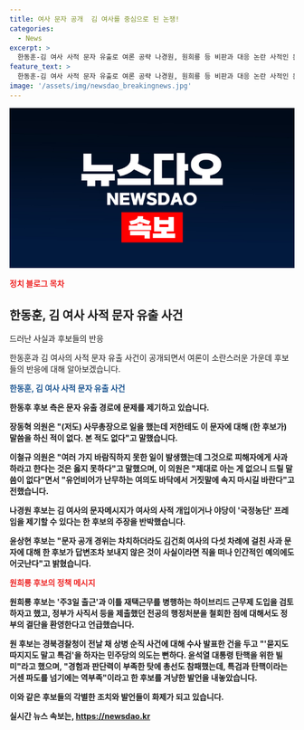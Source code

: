 ```yaml
---
title: 여사 문자 공개  김 여사를 중심으로 된 논쟁!
categories:
  - News
excerpt: >
  한동훈-김 여사 사적 문자 유출로 여론 공략 나경원, 원희룡 등 비판과 대응 논란 사적인 문자메시지가 공개된 후 극심한 여론전이 이어지고 있다. 한동후 후보 측은 문자 유출 경로를 질문하며 사과에 적절히 대처해야 한다고 지적했고, 장동혁 의원은 문자 내용에 관심이 없다고 말했다. 나경원 후보는 김 여사의 개입이 아닌 공적 역할이라고 주장하며 반박했고, 원희룡 후보는 정책 메시지를 내면서 한 후보를 겨냥한 발언을 전했다.윤상현 후보도 한 후보의 사과 의도를 파악해야 한다고 지적했다.
feature_text: >
  한동훈-김 여사 사적 문자 유출로 여론 공략 나경원, 원희룡 등 비판과 대응 논란 사적인 문자메시지가 공개된 후 극심한 여론전이 이어지고 있다. 한동후 후보 측은 문자 유출 경로를 질문하며 사과에 적절히 대처해야 한다고 지적했고, 장동혁 의원은 문자 내용에 관심이 없다고 말했다. 나경원 후보는 김 여사의 개입이 아닌 공적 역할이라고 주장하며 반박했고, 원희룡 후보는 정책 메시지를 내면서 한 후보를 겨냥한 발언을 전했다.윤상현 후보도 한 후보의 사과 의도를 파악해야 한다고 지적했다.
image: '/assets/img/newsdao_breakingnews.jpg'
---
```


<p><img src="/assets/img/newsdao_breakingnews.jpg" alt="ontimetimes 속보" /></p>

<p><b><span style="color: #ee2323;">정치 블로그 목차</span></b></p>

<h2 data-ke-size="size26">한동훈, 김 여사 사적 문자 유출 사건</h2>

<p>드러난 사실과 후보들의 반응</p>

<p data-ke-size="size16">한동훈과 김 여사의 사적 문자 유출 사건이 공개되면서 여론이 소란스러운 가운데 후보들의 반응에 대해 알아보겠습니다.</p>

<p><b><span style="color: #1a5490;">한동훈, 김 여사 사적 문자 유출 사건</span><b></p>

<p>한동후 후보 측은 문자 유출 경로에 문제를 제기하고 있습니다.</p>

<p>장동혁 의원은 "(저도) 사무총장으로 일을 했는데 저한테도 이 문자에 대해 (한 후보가) 말씀을 하신 적이 없다. 본 적도 없다"고 말했습니다.</p>

<p>이철규 의원은 "여러 가지 바람직하지 못한 일이 발생했는데 그것으로 피해자에게 사과하라고 한다는 것은 옳지 못하다"고 말했으며, 이 의원은 "제대로 아는 게 없으니 드릴 말씀이 없다"면서 "유언비어가 난무하는 여의도 바닥에서 거짓말에 속지 마시길 바란다"고 전했습니다.</p>

<p>나경원 후보는 김 여사의 문자메시지가 여사의 사적 개입이거나 야당이 '국정농단' 프레임을 제기할 수 있다는 한 후보의 주장을 반박했습니다.</p>

<p>윤상현 후보는 "문자 공개 경위는 차치하더라도 김건희 여사의 다섯 차례에 걸친 사과 문자에 대해 한 후보가 답변조차 보내지 않은 것이 사실이라면 직을 떠나 인간적인 예의에도 어긋난다"고 밝혔습니다.</p>

<p><b><span style="color: #ee2323;">원희룡 후보의 정책 메시지</span></b></p>

<p>원희룡 후보는 '주3일 출근'과 이틀 재택근무를 병행하는 하이브리드 근무제 도입을 검토하자고 했고, 정부가 사직서 등을 제출했던 전공의 행정처분을 철회한 점에 대해서도 정부의 결단을 환영한다고 언급했습니다.</p>

<p>원 후보는 경북경찰청이 전날 채 상병 순직 사건에 대해 수사 발표한 건을 두고 "'묻지도 따지지도 말고 특검'을 하자는 민주당의 의도는 뻔하다. 윤석열 대통령 탄핵을 위한 빌미"라고 했으며, "경험과 판단력이 부족한 탓에 총선도 참패했는데, 특검과 탄핵이라는 거센 파도를 넘기에는 역부족"이라고 한 후보를 겨냥한 발언을 내놓았습니다.</p>

<p>이와 같은 후보들의 각별한 조치와 발언들이 화제가 되고 있습니다.</p>
실시간 뉴스 속보는, <a href="https://newsdao.kr" rel="dofollow">https://newsdao.kr</a>


